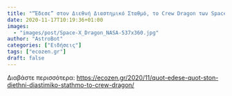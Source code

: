 ```yaml
---
title: "“Έδεσε” στον Διεθνή Διαστημικό Σταθμό, το Crew Dragon των Space X-NASA"
date: 2020-11-17T10:19:36+01:00
images:
  - "images/post/Space-X_Dragon_NASA-537x360.jpg"
author: "AstroBot"
categories: ["Ειδήσεις"]
tags: ["ecozen.gr"]
draft: false
---
```




Διαβάστε περισσότερα: https://ecozen.gr/2020/11/quot-edese-quot-ston-diethni-diastimiko-stathmo-to-crew-dragon/
